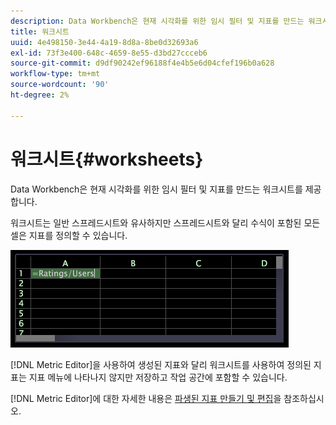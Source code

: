 ```yaml
---
description: Data Workbench은 현재 시각화를 위한 임시 필터 및 지표를 만드는 워크시트를 제공합니다.
title: 워크시트
uuid: 4e498150-3e44-4a19-8d8a-8be0d32693a6
exl-id: 73f3e400-648c-4659-8e55-d3bd27ccceb6
source-git-commit: d9df90242ef96188f4e4b5e6d04cfef196b0a628
workflow-type: tm+mt
source-wordcount: '90'
ht-degree: 2%

---
```


# 워크시트{#worksheets}

Data Workbench은 현재 시각화를 위한 임시 필터 및 지표를 만드는 워크시트를 제공합니다.

워크시트는 일반 스프레드시트와 유사하지만 스프레드시트와 달리 수식이 포함된 모든 셀은 지표를 정의할 수 있습니다.

![](assets/vis_Worksheet_TextAndFormula.png)

[!DNL Metric Editor]을 사용하여 생성된 지표와 달리 워크시트를 사용하여 정의된 지표는 지표 메뉴에 나타나지 않지만 저장하고 작업 공간에 포함할 수 있습니다.

[!DNL Metric Editor]에 대한 자세한 내용은 [파생된 지표 만들기 및 편집](../../../../home/c-get-started/c-admin-intrf/c-prof-mgr/c-drvd-mtrcs.md#concept-e41723b342a849309874b26232224a40)을 참조하십시오.
